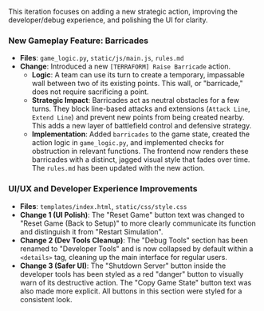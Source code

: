 This iteration focuses on adding a new strategic action, improving the developer/debug experience, and polishing the UI for clarity.

### New Gameplay Feature: Barricades

-   **Files**: `game_logic.py`, `static/js/main.js`, `rules.md`
-   **Change**: Introduced a new `[TERRAFORM] Raise Barricade` action.
    -   **Logic**: A team can use its turn to create a temporary, impassable wall between two of its existing points. This wall, or "barricade," does not require sacrificing a point.
    -   **Strategic Impact**: Barricades act as neutral obstacles for a few turns. They block line-based attacks and extensions (`Attack Line`, `Extend Line`) and prevent new points from being created nearby. This adds a new layer of battlefield control and defensive strategy.
    -   **Implementation**: Added `barricades` to the game state, created the action logic in `game_logic.py`, and implemented checks for obstruction in relevant functions. The frontend now renders these barricades with a distinct, jagged visual style that fades over time. The `rules.md` has been updated with the new action.

### UI/UX and Developer Experience Improvements

-   **Files**: `templates/index.html`, `static/css/style.css`
-   **Change 1 (UI Polish)**: The "Reset Game" button text was changed to "Reset Game (Back to Setup)" to more clearly communicate its function and distinguish it from "Restart Simulation".
-   **Change 2 (Dev Tools Cleanup)**: The "Debug Tools" section has been renamed to "Developer Tools" and is now collapsed by default within a `<details>` tag, cleaning up the main interface for regular users.
-   **Change 3 (Safer UI)**: The "Shutdown Server" button inside the developer tools has been styled as a red "danger" button to visually warn of its destructive action. The "Copy Game State" button text was also made more explicit. All buttons in this section were styled for a consistent look.